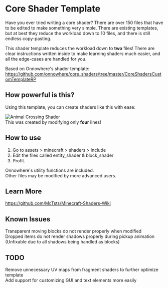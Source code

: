 # Core Shader Template
Have you ever tried writing a core shader? There are over 150 files that have to be edited to make something very simple. There are existing templates, but at best they reduce the workload down to 10 files, and there is still endless copy-pasting.  
  
This shader template reduces the workload down to **two** files! There are clear instructions written inside to make learning shaders much easier, and all the edge-cases are handled for you.
  
Based on Onnowhere's shader template: https://github.com/onnowhere/core_shaders/tree/master/CoreShadersCustomTemplateRP  

## How powerful is this?  
Using this template, you can create shaders like this with ease:  
  
![Animal Crossing Shader](https://cdn.discordapp.com/attachments/979925547968770088/1031748803914649661/javaw_00mWLMlCFd.png)  
This was created by modifying only **four** lines!

## How to use
1. Go to assets > minecraft > shaders > include  
2. Edit the files called entity_shader & block_shader  
3. Profit.  
  
Onnowhere's utility functions are included.  
Other files may be modified by more advanced users. 

## Learn More  
https://github.com/McTsts/Minecraft-Shaders-Wiki  
  
## Known Issues  
Transparent moving blocks do not render properly when modified  
Dropped items do not render shadows properly during pickup animation (Unfixable due to all shadows being handled as blocks)  

## TODO  
Remove unnecessary UV maps from fragment shaders to further optimize template  
Add support for customizing GUI and text elements more easily
